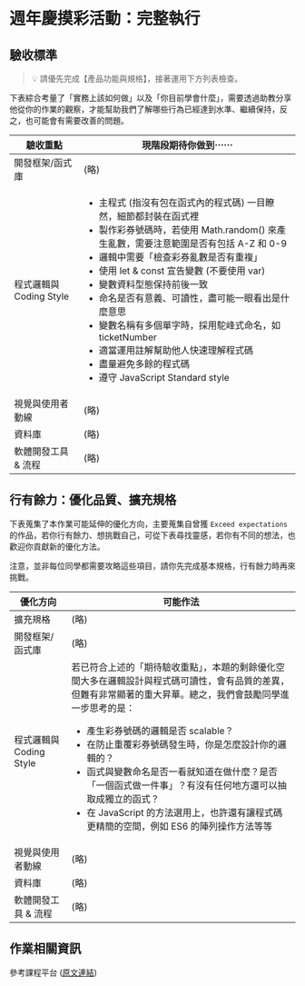 # 週年慶摸彩活動：完整執行

## 驗收標準

> 💡  請優先完成【產品功能與規格】，接著運用下方列表檢查。

下表綜合考量了「實務上該如何做」以及「你目前學會什麼」，需要透過助教分享他從你的作業的觀察，才能幫助我們了解哪些行為已經達到水準、繼續保持，反之，也可能會有需要改善的問題。

<table>
  <thead>
    <tr>
      <th>驗收重點</td>
      <th>現階段期待你做到⋯⋯</td>
    </tr>
  </thead>
  <tbody>
    <tr>
      <td>開發框架/函式庫</td>
      <td>(略)</td>
    </tr>
    <tr>
      <td>程式邏輯與 Coding Style</td>
      <td>
        <ul>
          <li>主程式 (指沒有包在函式內的程式碼) 一目瞭然，細節都封裝在函式裡</li>
          <li>製作彩券號碼時，若使用 Math.random() 來產生亂數，需要注意範圍是否有包括 A-Z 和 0-9</li>
          <li>邏輯中需要「檢查彩券亂數是否有重複」</li>
          <li>使用 let & const 宣告變數 (不要使用 var)</li>
          <li>變數資料型態保持前後一致</li>
          <li>命名是否有意義、可讀性，盡可能一眼看出是什麼意思</li>
          <li>變數名稱有多個單字時，採用駝峰式命名，如 ticketNumber</li>
          <li>適當運用註解幫助他人快速理解程式碼</li>
          <li>盡量避免多餘的程式碼</li>
          <li>遵守 JavaScript Standard style</li>
        </ul>
      </td>
    </tr>
      <tr>
      <td>視覺與使用者動線</td>
      <td>(略)</td>
    </tr>
    <tr>
      <td>資料庫</td>
      <td>(略)</td>
    </tr>
      <tr>
      <td>軟體開發工具 & 流程</td>
      <td>(略)</td>
    </tr>
  </tbody>
</table>

## 行有餘力：優化品質、擴充規格

下表蒐集了本作業可能延伸的優化方向，主要蒐集自曾獲 `Exceed expectations` 的作品，若你行有餘力、想挑戰自己，可從下表尋找靈感，若你有不同的想法，也歡迎你貢獻新的優化方法。

注意，並非每位同學都需要攻略這些項目，請你先完成基本規格，行有餘力時再來挑戰。

<table>
  <thead>
    <tr>
      <th>優化方向</td>
      <th>可能作法</td>
    </tr>
  </thead>
  <tbody>
    <tr>
      <td>擴充規格</td>
      <td>(略)</td>
    </tr>
    <tr>
      <td>開發框架/函式庫</td>
      <td>(略)</td>
    </tr>
    <tr>
      <td>程式邏輯與 Coding Style</td>
      <td>若已符合上述的「期待驗收重點」，本題的剩餘優化空間大多在邏輯設計與程式碼可讀性，會有品質的差異，但難有非常顯著的重大昇華。總之，我們會鼓勵同學進一步思考的是：
        <ul>
          <li>產生彩券號碼的邏輯是否 scalable？</li>
          <li>在防止重覆彩券號碼發生時，你是怎麼設計你的邏輯的？</li>
          <li>函式與變數命名是否一看就知道在做什麼？是否「一個函式做一件事」？有沒有任何地方還可以抽取成獨立的函式？</li>
          <li>在 JavaScript 的方法選用上，也許還有讓程式碼更精簡的空間，例如 ES6 的陣列操作方法等等</li>
        </ul>
      </td>
    </tr>
      <tr>
      <td>視覺與使用者動線</td>
      <td>(略)</td>
    </tr>
    <tr>
      <td>資料庫</td>
      <td>(略)</td>
    </tr>
      <tr>
      <td>軟體開發工具 & 流程</td>
      <td>(略)</td>
    </tr>
  </tbody>
</table>

## 作業相關資訊

參考課程平台 (<a href="https://lighthouse.alphacamp.co/courses/98/assignments/2963" target="_blank">原文連結</a>)
